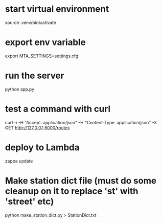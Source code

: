 # 
# start virtual environment
source .venv/bin/activate

# export env variable
export MTA_SETTINGS=settings.cfg

# run the server
python app.py 

# test a command with curl
curl -i -H "Accept: application/json" -H "Content-Type: application/json" -X GET http://127.0.0.1:5000/routes

# deploy to Lambda
zappa update

# Make station dict file (must do some cleanup on it to replace 'st' with 'street' etc)
python make_station_dict.py  > StationDict.txt